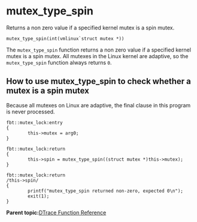 
# mutex\_type\_spin

Returns a non zero value if a specified kernel mutex is a spin mutex.

```
mutex_type_spin(int(vmlinux`struct mutex *))
```

The `mutex_type_spin` function returns a non zero value if a specified kernel mutex is a spin mutex. All mutexes in the Linux kernel are adaptive, so the `mutex_type_spin` function always returns `0`.

## How to use mutex\_type\_spin to check whether a mutex is a spin mutex

Because all mutexes on Linux are adaptive, the final clause in this program is never processed.

```
fbt::mutex_lock:entry
{
        this->mutex = arg0;
}

fbt::mutex_lock:return
{
        this->spin = mutex_type_spin((struct mutex *)this->mutex);
}

fbt::mutex_lock:return
/this->spin/
{
        printf("mutex_type_spin returned non-zero, expected 0\n");
        exit(1);
}

```

**Parent topic:**[DTrace Function Reference](../reference/dtrace_functions.md)

